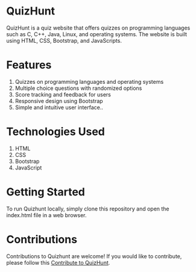 # QuizHunt
QuizHunt is a quiz website that offers quizzes on programming languages such as C, C++, Java, Linux, and operating systems. The website is built using HTML, CSS, Bootstrap, and JavaScripts.

# Features
1. Quizzes on programming languages and operating systems
2. Multiple choice questions with randomized options
3. Score tracking and feedback for users
4. Responsive design using Bootstrap
5. Simple and intuitive user interface..
# Technologies Used
1. HTML
2. CSS
3. Bootstrap
4. JavaScript
# Getting Started
To run Quizhunt locally, simply clone this repository and open the index.html file in a web browser.

# Contributions
Contributions to Quizhunt are welcome! If you would like to contribute, please follow this [Contribute to QuizHunt](https://github.com/ashishalf/quizhunt.github.io/blob/master/CONTRIBUTE.md).
